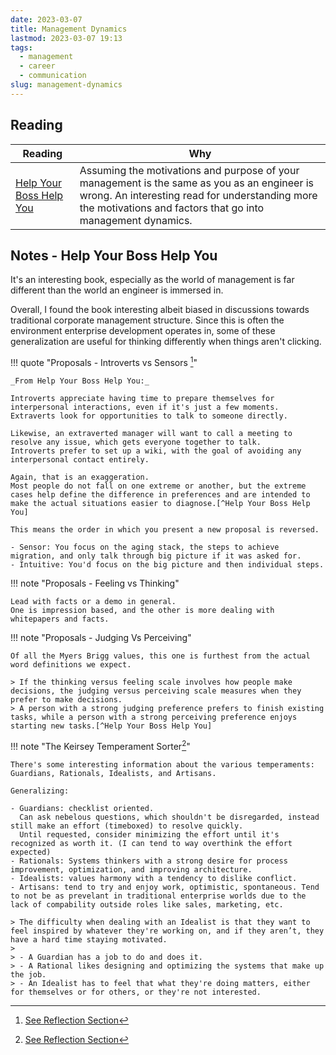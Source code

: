 ```yaml
---
date: 2023-03-07
title: Management Dynamics
lastmod: 2023-03-07 19:13
tags:
  - management
  - career
  - communication
slug: management-dynamics
---
```


## Reading

| Reading                                                                                  | Why                                                                                                                                                                                                          |
| ---------------------------------------------------------------------------------------- | ------------------------------------------------------------------------------------------------------------------------------------------------------------------------------------------------------------ |
| [Help Your Boss Help You](https://pragprog.com/titles/kkmanage/help-your-boss-help-you/) | Assuming the motivations and purpose of your management is the same as you as an engineer is wrong. An interesting read for understanding more the motivations and factors that go into management dynamics. |

## Notes - Help Your Boss Help You

It's an interesting book, especially as the world of management is far different than the world an engineer is immersed in.

Overall, I found the book interesting albeit biased in discussions towards traditional corporate management structure.
Since this is often the environment enterprise development operates in, some of these generalization are useful for thinking differently when things aren't clicking.

!!! quote "Proposals - Introverts vs Sensors [^Help Your Boss Help You]"

    _From Help Your Boss Help You:_

    Introverts appreciate having time to prepare themselves for interpersonal interactions, even if it's just a few moments.
    Extraverts look for opportunities to talk to someone directly.

    Likewise, an extraverted manager will want to call a meeting to resolve any issue, which gets everyone together to talk.
    Introverts prefer to set up a wiki, with the goal of avoiding any interpersonal contact entirely.

    Again, that is an exaggeration.
    Most people do not fall on one extreme or another, but the extreme cases help define the difference in preferences and are intended to make the actual situations easier to diagnose.[^Help Your Boss Help You]

    This means the order in which you present a new proposal is reversed.

    - Sensor: You focus on the aging stack, the steps to achieve migration, and only talk through big picture if it was asked for.
    - Intuitive: You'd focus on the big picture and then individual steps.

!!! note "Proposals - Feeling vs Thinking"

    Lead with facts or a demo in general.
    One is impression based, and the other is more dealing with whitepapers and facts.

!!! note "Proposals - Judging Vs Perceiving"

    Of all the Myers Brigg values, this one is furthest from the actual word definitions we expect.

    > If the thinking versus feeling scale involves how people make decisions, the judging versus perceiving scale measures when they prefer to make decisions.
    > A person with a strong judging preference prefers to finish existing tasks, while a person with a strong perceiving preference enjoys starting new tasks.[^Help Your Boss Help You]

!!! note "The Keirsey Temperament Sorter[^Help Your Boss Help You]"

    There's some interesting information about the various temperaments: Guardians, Rationals, Idealists, and Artisans.

    Generalizing:

    - Guardians: checklist oriented.
      Can ask nebelous questions, which shouldn't be disregarded, instead still make an effort (timeboxed) to resolve quickly.
      Until requested, consider minimizing the effort until it's recognized as worth it. (I can tend to way overthink the effort expected)
    - Rationals: Systems thinkers with a strong desire for process improvement, optimization, and improving architecture.
    - Idealists: values harmony with a tendency to dislike conflict.
    - Artisans: tend to try and enjoy work, optimistic, spontaneous. Tend to not be as prevelant in traditional enterprise worlds due to the lack of compability outside roles like sales, marketing, etc.

    > The difficulty when dealing with an Idealist is that they want to feel inspired by whatever they're working on, and if they aren’t, they have a hard time staying motivated.
    >
    > - A Guardian has a job to do and does it.
    > - A Rational likes designing and optimizing the systems that make up the job.
    > - An Idealist has to feel that what they're doing matters, either for themselves or for others, or they're not interested.

[^Help Your Boss Help You]: [See Reflection Section](https://pragprog.com/titles/kkmanage/help-your-boss-help-you)

